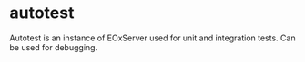 # autotest

Autotest is an instance of EOxServer used for unit and integration tests. Can be used
for debugging.
